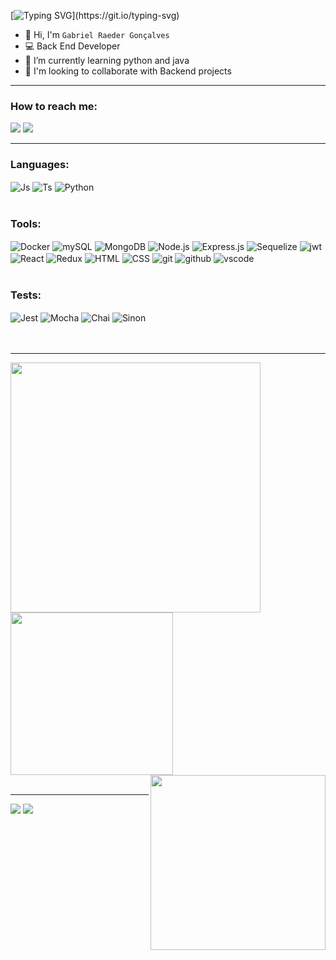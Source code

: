 [![Typing SVG](https://readme-typing-svg.demolab.com?font=Fira+Code&weight=500&size=26&pause=1000&color=D43030&center=true&vCenter=true&width=435&lines=Welcome+to+my+GitHub+page!)](https://git.io/typing-svg)

- 👋 Hi, I'm `Gabriel Raeder Gonçalves`
- 💻 Back End Developer
- 🔭 I’m currently learning python and java
- 🤝 I'm looking to collaborate with Backend projects


<hr/>
<div>
  <h3>How to reach me:</h3>
  <a href = "mailto:gabrielraeder@outlook.com.br"><img src="https://img.shields.io/badge/Microsoft_Outlook-0078D4?style=for-the-badge&logo=microsoft-outlook&logoColor=white" target="_blank"></a>
  <a href="https://www.linkedin.com/in/gabrielraedergoncalves/" target="_blank"><img src="https://img.shields.io/badge/-LinkedIn-%230077B5?style=for-the-badge&logo=linkedin&logoColor=white" target="_blank"></a> 
</div>

 <hr/>

 <div style="display: inline_block">
  <h3>Languages:</h3>
  <img align="center" alt="Js" src="https://img.shields.io/badge/JavaScript-F7DF1E?style=for-the-badge&logo=javascript&logoColor=black">
  <img align="center" alt="Ts" src="https://img.shields.io/badge/typescript-%23007ACC.svg?style=for-the-badge&logo=typescript&logoColor=white">
  <img align="center" alt="Python" src="https://img.shields.io/badge/python-3670A0?style=for-the-badge&logo=python&logoColor=ffdd54">
  <br/>
  <br/>
  <h3>Tools:</h3>
  <img align="center" alt="Docker" src="https://img.shields.io/badge/docker-%230db7ed.svg?style=for-the-badge&logo=docker&logoColor=white">
  <img align="center" alt="mySQL" src="https://img.shields.io/badge/MySQL-00000F?style=for-the-badge&logo=mysql&logoColor=white">
  <img align="center" alt="MongoDB" src="https://img.shields.io/badge/MongoDB-%234ea94b.svg?style=for-the-badge&logo=mongodb&logoColor=white">
  <img align="center" alt="Node.js" src="https://img.shields.io/badge/Node.js-43853D?style=for-the-badge&logo=node.js&logoColor=white">
  <img align="center" alt="Express.js" src="https://img.shields.io/badge/express.js-%23404d59.svg?style=for-the-badge&logo=express&logoColor=%2361DAFB">
  <img align="center" alt="Sequelize" src="https://img.shields.io/badge/Sequelize-52B0E7?style=for-the-badge&logo=Sequelize&logoColor=white">
  <img align="center" alt="jwt" src="https://img.shields.io/badge/JWT-black?style=for-the-badge&logo=JSON%20web%20tokens"><br/>
  <img align="center" alt="React" src="https://img.shields.io/badge/React-20232A?style=for-the-badge&logo=react&logoColor=61DAFB">
  <img align="center" alt="Redux" src="https://img.shields.io/badge/Redux-593D88?style=for-the-badge&logo=redux&logoColor=white">
  <img align="center" alt="HTML" src="https://img.shields.io/badge/HTML5-E34F26?style=for-the-badge&logo=html5&logoColor=white">
  <img align="center" alt="CSS" src="https://img.shields.io/badge/CSS3-1572B6?style=for-the-badge&logo=css3&logoColor=white">
  <img align="center" alt="git" src="https://img.shields.io/badge/git-%23F05033.svg?style=for-the-badge&logo=git&logoColor=white">
  <img align="center" alt="github" src="https://img.shields.io/badge/github-%23121011.svg?style=for-the-badge&logo=github&logoColor=white">
  <img align="center" alt="vscode" src="https://img.shields.io/badge/Visual%20Studio%20Code-0078d7.svg?style=for-the-badge&logo=visual-studio-code&logoColor=white">
  <br/>
  <br/>
  <h3>Tests:</h3>
  <img align="center" alt="Jest" src="https://img.shields.io/badge/-jest-%23C21325?style=for-the-badge&logo=jest&logoColor=white">
  <img align="center" alt="Mocha" src="https://img.shields.io/badge/-mocha-%238D6748?style=for-the-badge&logo=mocha&logoColor=white">
  <img align="center" alt="Chai" src="https://img.shields.io/badge/chai.js-323330?style=for-the-badge&logo=chai&logoColor=red">
  <img align="center" alt="Sinon" src="https://img.shields.io/badge/sinon.js-323330?style=for-the-badge&logo=sinon">
  <br/>
  <br/>  
</div>

 <br/>
 <hr/>
<div>
  <a href="https://github.com/anuraghazra/github-readme-stats">
    <img width=400px align="center" src="https://github-readme-stats.vercel.app/api?username=gabrielraeder&theme=dark&show_icons=true&hide=issues" />
  </a>
  <a href="https://github.com/anuraghazra/github-readme-stats">
    <img width=260px align="center" src="https://github-readme-stats.vercel.app/api/top-langs/?username=gabrielraeder&theme=dark&layout=compact" />
  </a> 
  <img width=280px align="right" src="https://spotify-github-profile.vercel.app/api/view?uid=d9233918r9iy815szro44yuzp&cover_image=true&theme=default&show_offline=false&background_color=121212&interchange=false)](https://github.com/kittinan/spotify-github-profile" />
</div>
 <br/>
 
 
 ---
 ![](https://komarev.com/ghpvc/?username=gabrielraeder&color=red)
 ![](https://img.shields.io/static/v1?label=⮞&message=%2B%20XXX%20lines%20of%20code%20shared&color=red&logo=github)

